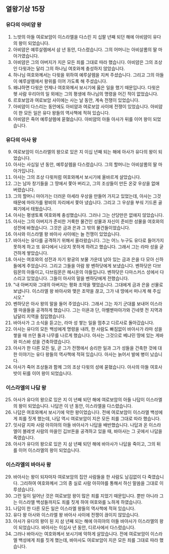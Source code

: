 ## 열왕기상 15장

### 유다의 아비얌 왕
1. 느밧의 아들 여로보암이 이스라엘을 다스린 지 십팔 년째 되던 해에 아비얌이 유다의 왕이 되었습니다.
2. 아비얌은 예루살렘에서 삼 년 동안, 다스렸습니다. 그의 어머니는 아비살롬의 딸 마아가였습니다.
3. 아비얌은 그의 아버지가 지은 모든 죄를 그대로 따라 했습니다. 아비얌은 그의 조상인 다윗과는 달리 그의 하나님 여호와께 충성하지 않았습니다.
4. 하나님 여호와께서는 다윗을 위하여 예루살렘을 지켜 주셨습니다. 그리고 그의 아들이 예루살렘에서 왕위를 이어 가도록 해 주셨습니다.
5. 왜냐하면 다윗은 언제나 여호와께서 보시기에 옳은 일을 했기 때문입니다. 다윗은 헷 사람 우리아의 일 외에는 그의 평생에 하나님의 명령을 어긴 적이 없었습니다.
6. 르호보암과 여로보암 사이에는 사는 날 동안, 계속 전쟁이 있었습니다.
7. 아비얌이 다스리는 동안에도 아비얌과 여로보암 사이에 전쟁이 있었습니다. 아비얌이 한 모든 일은 유다 왕들의 역사책에 적혀 있습니다.
8. 아비얌은 죽어 예루살렘에 묻혔습니다. 아비얌의 아들 아사가 뒤를 이어 왕이 되었습니다.
### 유다의 아사 왕
9. 여로보암이 이스라엘의 왕으로 있은 지 이십 년째 되는 해에 아사가 유다의 왕이 되었습니다.
10. 아사는 사십일 년 동안, 예루살렘을 다스렸습니다. 그의 할머니는 아비살롬의 딸 마아가입니다.
11. 아사는 그의 조상 다윗처럼 여호와께서 보시기에 올바르게 살았습니다.
12. 그는 남자 창기들을 그 땅에서 쫓아 버리고, 그의 조상들이 만든 온갖 우상을 없애 버렸습니다.
13. 그의 할머니 마아가는 더러운 아세라 우상을 만들어 가지고 있었는데, 아사는 그것 때문에 마아가를 왕비의 자리에서 쫓아 냈습니다. 그리고 그 우상을 부숴 기드론 골짜기에서 태웠습니다.
14. 아사는 평생토록 여호와께 충성했습니다. 그러나 그는 산당만은 없애지 않았습니다.
15. 아사는 그의 아버지가 준비한 거룩한 물건인 성물과 자신이 준비한 성물을 여호와의 성전에 바쳤습니다. 그것은 금과 은과 그 밖의 물건들이었습니다.
16. 아사와 이스라엘 왕 바아사 사이에는 늘 전쟁이 있었습니다.
17. 바아사는 유다를 공격하기 위해서 올라왔습니다. 그는 어느 누구도 유다로 들어가지 못하게 하고 또 유다에서 나오지 못하게 하려고 했습니다. 그래서 그는 라마 성을 굳건하게 쌓았습니다.
18. 아사는 여호와의 성전과 자기 왕궁의 보물 가운데 남아 있는 금과 은을 다 모아 신하들에게 주었습니다. 그리고 그들을 아람 왕 벤하닷에게 보냈습니다. 벤하닷은 다브림몬의 아들이고, 다브림몬은 헤시온의 아들입니다. 벤하닷은 다마스커스 성에서 다스리고 있었습니다. 그들이 아사의 말을 벤하닷에게 전했습니다.
19. "내 아버지와 그대의 아버지는 평화 조약을 맺었습니다. 그대에게 금과 은을 선물로 보냅니다. 이스라엘 왕 바아사와 맺은 조약을 끊고, 그가 내 땅에서 떠나게 해 주십시오."
20. 벤하닷은 아사 왕의 말을 들어 주었습니다. 그래서 그는 자기 군대를 보내어 이스라엘 마을들을 공격하게 했습니다. 그는 이욘과 단, 아벨벧마아가와 긴네렛 전 지역과 납달리 지역을 침입했습니다.
21. 바아사가 그 소식을 듣고는, 라마 성 쌓는 일을 멈추고 디르사로 돌아갔습니다.
22. 아사는 유다의 모든 백성에게 명령을 내려, 한 사람도 빠짐없이 바아사가 라마 성을 쌓을 때 쓰던 돌과 나무를 나르게 했습니다. 아사는 그것으로 베냐민 땅에 있는 게바와 미스바 성을 건축하였습니다.
23. 아사가 한 다른 모든 일, 곧 그가 전쟁에서 승리한 일과 그가 성들을 건축한 것에 대한 이야기는 유다 왕들의 역사책에 적혀 있습니다. 아사는 늙어서 발에 병이 났습니다.
24. 아사가 죽어 조상들과 함께 그의 조상 다윗의 성에 묻혔습니다. 아사의 아들 여호사밧이 뒤를 이어 왕이 되었습니다.
### 이스라엘의 나답 왕
25. 아사가 유다의 왕으로 있은 지 이 년째 되던 해에 여로보암의 아들 나답이 이스라엘의 왕이 되었습니다. 나답은 이 년 동안, 이스라엘을 다스렸습니다.
26. 나답은 여호와께서 보시기에 악한 왕이었습니다. 전에 여로보암이 이스라엘 백성에게 죄를 짓게 했는데, 나답 역시 여로보암이 지은 모든 죄를 그대로 따라 했습니다.
27. 잇사갈 지파 사람 아히야의 아들 바아사가 나답을 배반했습니다. 나답과 온 이스라엘이 블레셋 사람의 마을인 깁브돈을 공격하고 있을 때, 바아사는 그 곳에서 나답을 죽였습니다.
28. 아사가 유다의 왕으로 있은 지 삼 년째 되던 해에 바아사가 나답을 죽이고, 그의 뒤를 이어 이스라엘의 왕이 되었습니다.
### 이스라엘의 바아사 왕
29. 바아사는 왕이 되자마자 여로보암의 집안 사람들을 한 사람도 남김없이 다 죽였습니다. 그리하여 여호와께서 그의 종 실로 사람 아히야를 통해서 하신 말씀을 그대로 이루셨습니다.
30. 그런 일이 일어난 것은 여로보암 왕이 많은 죄를 지었기 때문입니다. 뿐만 아니라 그는 이스라엘 백성들까지도 죄를 짓게 하여 여호와를 노하게 하였습니다.
31. 나답이 한 다른 모든 일은 이스라엘 왕들의 역사책에 적혀 있습니다.
32. 유다 왕 아사와 이스라엘 왕 바아사 사이에 전쟁이 끊이지 않았습니다.
33. 아사가 유다의 왕이 된 지 삼 년째 되는 해에 아히야의 아들 바아사가 이스라엘의 왕이 되었습니다. 바아사는 이십사 년 동안, 디르사에서 다스렸습니다.
34. 그러나 바아사는 여호와께서 보시기에 악하게 살았습니다. 전에 여로보암이 이스라엘 백성에게 죄를 짓게 했는데, 바아사도 여로보암이 지은 모든 죄를 그대로 따라 했습니다.